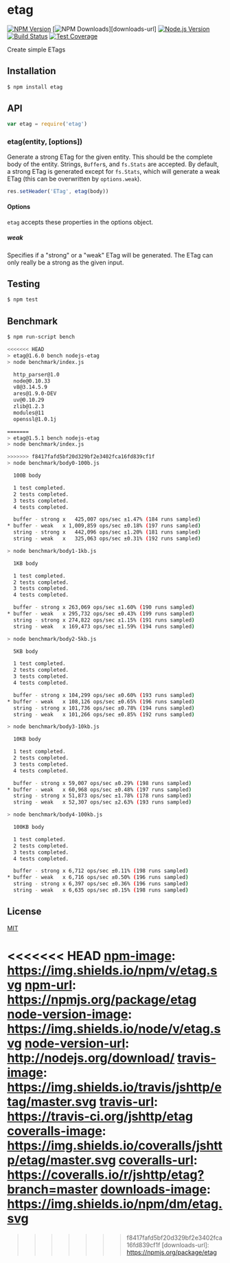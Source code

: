 # etag

[![NPM Version][npm-image]][npm-url]
[![NPM Downloads][downloads-image]][downloads-url]
[![Node.js Version][node-version-image]][node-version-url]
[![Build Status][travis-image]][travis-url]
[![Test Coverage][coveralls-image]][coveralls-url]

Create simple ETags

## Installation

```sh
$ npm install etag
```

## API

```js
var etag = require('etag')
```

### etag(entity, [options])

Generate a strong ETag for the given entity. This should be the complete
body of the entity. Strings, `Buffer`s, and `fs.Stats` are accepted. By
default, a strong ETag is generated except for `fs.Stats`, which will
generate a weak ETag (this can be overwritten by `options.weak`).

```js
res.setHeader('ETag', etag(body))
```

#### Options

`etag` accepts these properties in the options object.

##### weak

Specifies if a "strong" or a "weak" ETag will be generated. The ETag can only
really be a strong as the given input.

## Testing

```sh
$ npm test
```

## Benchmark

```bash
$ npm run-script bench

<<<<<<< HEAD
> etag@1.6.0 bench nodejs-etag
> node benchmark/index.js

  http_parser@1.0
  node@0.10.33
  v8@3.14.5.9
  ares@1.9.0-DEV
  uv@0.10.29
  zlib@1.2.3
  modules@11
  openssl@1.0.1j

=======
> etag@1.5.1 bench nodejs-etag
> node benchmark/index.js

>>>>>>> f8417fafd5bf20d329bf2e3402fca16fd839cf1f
> node benchmark/body0-100b.js

  100B body

  1 test completed.
  2 tests completed.
  3 tests completed.
  4 tests completed.

  buffer - strong x   425,007 ops/sec ±1.47% (184 runs sampled)
* buffer - weak   x 1,009,859 ops/sec ±0.18% (197 runs sampled)
  string - strong x   442,096 ops/sec ±1.20% (181 runs sampled)
  string - weak   x   325,063 ops/sec ±0.31% (192 runs sampled)

> node benchmark/body1-1kb.js

  1KB body

  1 test completed.
  2 tests completed.
  3 tests completed.
  4 tests completed.

  buffer - strong x 263,069 ops/sec ±1.60% (190 runs sampled)
* buffer - weak   x 295,732 ops/sec ±0.43% (199 runs sampled)
  string - strong x 274,822 ops/sec ±1.15% (191 runs sampled)
  string - weak   x 169,473 ops/sec ±1.59% (194 runs sampled)

> node benchmark/body2-5kb.js

  5KB body

  1 test completed.
  2 tests completed.
  3 tests completed.
  4 tests completed.

  buffer - strong x 104,299 ops/sec ±0.60% (193 runs sampled)
* buffer - weak   x 108,126 ops/sec ±0.65% (196 runs sampled)
  string - strong x 101,736 ops/sec ±0.78% (194 runs sampled)
  string - weak   x 101,266 ops/sec ±0.85% (192 runs sampled)

> node benchmark/body3-10kb.js

  10KB body

  1 test completed.
  2 tests completed.
  3 tests completed.
  4 tests completed.

  buffer - strong x 59,007 ops/sec ±0.29% (198 runs sampled)
* buffer - weak   x 60,968 ops/sec ±0.48% (197 runs sampled)
  string - strong x 51,873 ops/sec ±1.78% (178 runs sampled)
  string - weak   x 52,307 ops/sec ±2.63% (193 runs sampled)

> node benchmark/body4-100kb.js

  100KB body

  1 test completed.
  2 tests completed.
  3 tests completed.
  4 tests completed.

  buffer - strong x 6,712 ops/sec ±0.11% (198 runs sampled)
* buffer - weak   x 6,716 ops/sec ±0.50% (196 runs sampled)
  string - strong x 6,397 ops/sec ±0.36% (196 runs sampled)
  string - weak   x 6,635 ops/sec ±0.15% (198 runs sampled)
```

## License

[MIT](LICENSE)

<<<<<<< HEAD
[npm-image]: https://img.shields.io/npm/v/etag.svg
[npm-url]: https://npmjs.org/package/etag
[node-version-image]: https://img.shields.io/node/v/etag.svg
[node-version-url]: http://nodejs.org/download/
[travis-image]: https://img.shields.io/travis/jshttp/etag/master.svg
[travis-url]: https://travis-ci.org/jshttp/etag
[coveralls-image]: https://img.shields.io/coveralls/jshttp/etag/master.svg
[coveralls-url]: https://coveralls.io/r/jshttp/etag?branch=master
[downloads-image]: https://img.shields.io/npm/dm/etag.svg
=======
[npm-image]: https://img.shields.io/npm/v/etag.svg?style=flat
[npm-url]: https://npmjs.org/package/etag
[node-version-image]: https://img.shields.io/node/v/etag.svg?style=flat
[node-version-url]: http://nodejs.org/download/
[travis-image]: https://img.shields.io/travis/jshttp/etag.svg?style=flat
[travis-url]: https://travis-ci.org/jshttp/etag
[coveralls-image]: https://img.shields.io/coveralls/jshttp/etag.svg?style=flat
[coveralls-url]: https://coveralls.io/r/jshttp/etag?branch=master
[downloads-image]: https://img.shields.io/npm/dm/etag.svg?style=flat
>>>>>>> f8417fafd5bf20d329bf2e3402fca16fd839cf1f
[downloads-url]: https://npmjs.org/package/etag
